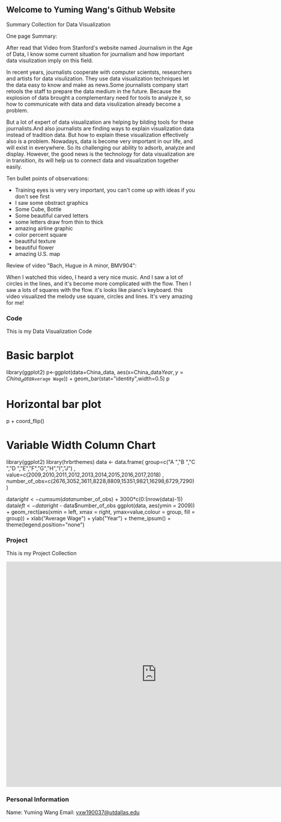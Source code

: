 ## Welcome to Yuming Wang's Github Website

Summary Collection for Data Visualization

One page Summary:

After read that Video from Stanford's website named Journalism in the Age of Data, I know some current situation for journalism and how important data visulization imply on this field.

In recent years, journalists cooperate with computer scientsts, researchers and artists for data visulization. They use data visualization techniques let the data easy to know and make as news.Some journalists company start retools the staff to prepare the data medium in the future. Because the explosion of data brought a complementary need for tools to analyze it, so how to communicate with data and data visulization already become a problem.

But a lot of expert of data visualization are helping by bilding tools for these journalists.And also journalists are finding ways to explain visualization data instead of tradition data. But how to explain these visualization effectively also is a problem. Nowadays, data is become very important in our life, and will exist in everywhere. So its challenging our ability to adsorb, analyze and display. However, the good news is the technology for data visualization are in transition, its will help us to connect data and visualization together easily.

Ten bullet points of observations:

- Training eyes is very very important, you can't come up with ideas if you don't see first
- I saw some obstract graphics
- Some Cube, Bottle
- Some beautiful carved letters
- some letters draw from thin to thick
- amazing airline graphic
- color percent square
- beautiful texture
- beautiful flower
- amazing U.S. map

Review of video "Bach, Hugue in A minor, BMV904":

When I watched this video, I heard a very nice music. And I saw a lot of circles in the lines, and it's become more complicated with the flow. Then I saw a lots of squares with the flow. it's looks like piano's keyboard. this video visualized the melody use square, circles and lines. It's very amazing for me!


### Code

This is my Data Visualization Code


# Basic barplot
library(ggplot2)
p<-ggplot(data=China_data, aes(x=China_data$Year, y=China_data$`Average Wage`)) +
  geom_bar(stat="identity",width=0.5)
p
# Horizontal bar plot
p + coord_flip()


# Variable Width Column Chart
library(ggplot2)
library(hrbrthemes)
data <- data.frame(
  group=c("A ","B ","C ","D ","E","F","G","H","I","J") , 
  value=c(2009,2010,2011,2012,2013,2014,2015,2016,2017,2018) , 
  number_of_obs=c(2676,3052,3611,8228,8809,15351,9821,16298,6729,7290)
)

data$right <- cumsum(data$number_of_obs) + 3000*c(0:(nrow(data)-1))
data$left <- data$right - data$number_of_obs 
ggplot(data, aes(ymin = 2009)) + 
  geom_rect(aes(xmin = left, xmax = right, ymax=value,colour = group, fill = group)) +
  xlab("Average Wage") + 
  ylab("Year") +
  theme_ipsum() +
  theme(legend.position="none") 







### Project

This is my Project Collection
<iframe width="800" height="600" src=https://yumingwang.shinyapps.io/FinalProject/?_ga=2.62442668.1047650279.1605946345-1866378580.1605946345 frameborder="0" allowfullscreen></iframe>

### Personal Information

Name: Yuming Wang
Email: yxw190037@utdallas.edu

